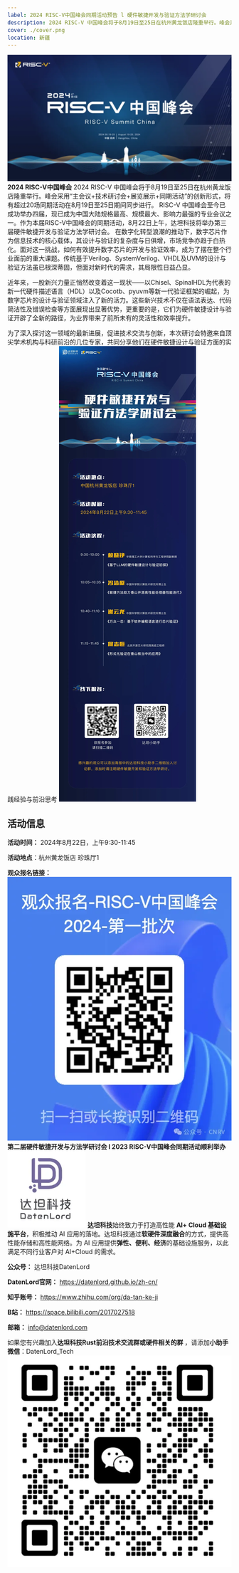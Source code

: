 ```yaml
---
label: 2024 RISC-V中国峰会同期活动预告 l 硬件敏捷开发与验证方法学研讨会
description: 2024 RISC-V 中国峰会将于8月19日至25日在杭州黄龙饭店隆重举行。峰会采用“主会议+技术研讨会+展览展示+同期活动”的创新形式，将有超过20场同期活动在8月19日至25日期间同步进行。RISC-V 中国峰会至今已成功举办四届，现已成为中国大陆规格最高、规模最大、影响力最强的专业会议之一。作为本届RISC-V中国峰会的同期活动，8月22日上午，达坦科技将举办第三届硬件敏捷开发与验证方法学研讨会。在数字化转型浪潮的推动下，数字芯片作为信息技术的核心载体，其设计与验证的复杂度与日俱增，市场竞争亦趋于白热化。面对这一挑战，如何有效提升数字芯片的开发与验证效率，成为了摆在整个行业面前的重大课题。传统基于Verilog、SystemVerilog、VHDL及UVM的设计与验证方法虽已根深蒂固，但面对新时代的需求，其局限性日益凸显。近年来，一股新兴力量正悄然改变着这一现状——以Chisel、SpinalHDL为代表的新一代硬件描述语言（HDL）以及Cocotb、pyuvm等新一代验证框架的崛起，为数字芯片的设计与验证领域注入了新的活力。这些新兴技术不仅在语法表达、代码简洁性及错误检查等方面展现出显著优势，更重要的是，它们为硬件敏捷设计与验证开辟了全新的路径，为业界带来了前所未有的灵活性和效率提升。为了深入探讨这一领域的最新进展，促进技术交流与创新，本次研讨会特邀来自顶尖学术机构与科研前沿的几位专家，共同分享他们在硬件敏捷设计与验证方面的实践经验与前沿思考。
cover: ./cover.png
location: 新疆
---
```

![图片](./cover.png)
**2024 RISC-V中国峰会**
2024 RISC-V 中国峰会将于8月19日至25日在杭州黄龙饭店隆重举行。峰会采用“主会议+技术研讨会+展览展示+同期活动”的创新形式，将有超过20场同期活动在8月19日至25日期间同步进行。
RISC-V 中国峰会至今已成功举办四届，现已成为中国大陆规格最高、规模最大、影响力最强的专业会议之一。作为本届RISC-V中国峰会的同期活动，8月22日上午，达坦科技将举办第三届硬件敏捷开发与验证方法学研讨会。
在数字化转型浪潮的推动下，数字芯片作为信息技术的核心载体，其设计与验证的复杂度与日俱增，市场竞争亦趋于白热化。面对这一挑战，如何有效提升数字芯片的开发与验证效率，成为了摆在整个行业面前的重大课题。传统基于Verilog、SystemVerilog、VHDL及UVM的设计与验证方法虽已根深蒂固，但面对新时代的需求，其局限性日益凸显。

近年来，一股新兴力量正悄然改变着这一现状——以Chisel、SpinalHDL为代表的新一代硬件描述语言（HDL）以及Cocotb、pyuvm等新一代验证框架的崛起，为数字芯片的设计与验证领域注入了新的活力。这些新兴技术不仅在语法表达、代码简洁性及错误检查等方面展现出显著优势，更重要的是，它们为硬件敏捷设计与验证开辟了全新的路径，为业界带来了前所未有的灵活性和效率提升。


为了深入探讨这一领域的最新进展，促进技术交流与创新，本次研讨会特邀来自顶尖学术机构与科研前沿的几位专家，共同分享他们在硬件敏捷设计与验证方面的实践经验与前沿思考
![图片](./image1.png)
## 活动信息
**活动时间：** 2024年8月22日，上午9:30-11:45

**活动地点**：杭州黄龙饭店 珍珠厅1

**观众报名链接：**
![图片](./image2.png)
**第二届硬件敏捷开发与方法学研讨会 l 2023 RISC-V中国峰会同期活动顺利举办**
![图片](./image3.png)
**达坦科技**始终致力于打造高性能 **Al+ Cloud 基础设施平台**，积极推动 AI 应用的落地。达坦科技通过**软硬件深度融合**的方式，提供高性能存储和高性能网络。为 AI 应用提供**弹性、便利、经济**的基础设施服务，以此满足不同行业客户对 AI+Cloud 的需求。





**公众号：** 达坦科技DatenLord

**DatenLord官网：** https://datenlord.github.io/zh-cn/

**知乎账号：** https://www.zhihu.com/org/da-tan-ke-ji

**B站：** https://space.bilibili.com/2017027518

**邮箱：** info@datenlord.com



如果您有兴趣加入**达坦科技Rust前沿技术交流群或硬件相关的群**  ，请添加**小助手微信**：DatenLord_Tech
![图片](./image.png)